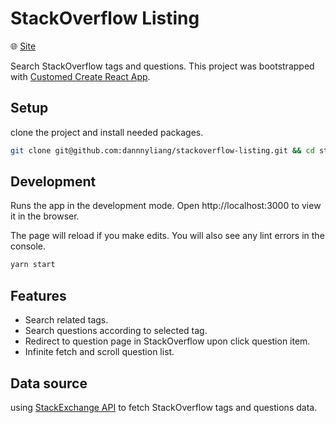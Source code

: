 # StackOverflow Listing

🌐 [Site](https://stackoverflow-listing.vercel.app/)

Search StackOverflow tags and questions.
This project was bootstrapped with [Customed Create React App](https://github.com/dannnyliang/cra-template).

## Setup
clone the project and install needed packages.

```bash
git clone git@github.com:dannnyliang/stackoverflow-listing.git && cd stackoverflow-listing && yarn
```

## Development
Runs the app in the development mode.
Open http://localhost:3000 to view it in the browser.

The page will reload if you make edits.
You will also see any lint errors in the console.

```bash
yarn start
```

## Features
- Search related tags.
- Search questions according to selected tag.
- Redirect to question page in StackOverflow upon click question item.
- Infinite fetch and scroll question list.

## Data source
using [StackExchange API](https://api.stackexchange.com/docs) to fetch StackOverflow tags and questions data.
